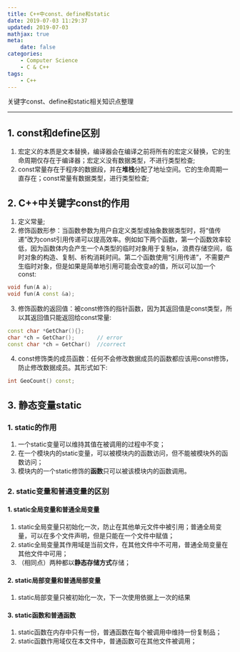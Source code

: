 ```yaml
---
title: C++中const、define和static
date: 2019-07-03 11:29:37
updated: 2019-07-03
mathjax: true
meta:
    date: false
categories: 
    - Computer Science
    - C & C++
tags:
    - C++
---
```


关键字const、define和static相关知识点整理

---

<!-- more -->

## 1. const和define区别

1. 宏定义的本质是文本替换，编译器会在编译之前将所有的宏定义替换，它的生命周期仅存在于编译器；宏定义没有数据类型，不进行类型检查;
2. const常量存在于程序的数据段，并在**堆栈**分配了地址空间。它的生命周期一直存在；const常量有数据类型，进行类型检查;

## 2. C++中关键字const的作用

1. 定义常量;
2. 修饰函数形参：当函数参数为用户自定义类型或抽象数据类型时，将“值传递”改为const引用传递可以提高效率。例如如下两个函数，第一个函数效率较低，因为函数体内会产生一个A类型的临时对象用于复制a，浪费存储空间，临时对象的构造、复制、析构消耗时间。第二个函数使用“引用传递”，不需要产生临时对象，但是如果是简单地引用可能会改变a的值，所以可以加一个const:

```c++
void fun(A a);
void fun(A const &a);
```

3. 修饰函数的返回值：被const修饰的指针函数，因为其返回值是const类型，所以其返回值只能返回给const常量:

```c++
const char *GetChar(){};
char *ch = GetChar();       // error
const char *ch = GetChar()  //correct
```

4. const修饰类的成员函数：任何不会修改数据成员的函数都应该用const修饰，防止修改数据成员。其形式如下:

```c++
int GeoCount() const;
```

## 3. 静态变量static

### 1. static的作用

1. 一个static变量可以维持其值在被调用的过程中不变；
2. 在一个模块内的static变量，可以被模块内的函数访问，但不能被模块外的函数访问；
3. 模块内的一个static修饰的**函数**只可以被该模块内的函数调用。

### 2. static变量和普通变量的区别

#### 1. static全局变量和普通全局变量

1. static全局变量只初始化一次，防止在其他单元文件中被引用；普通全局变量，可以在多个文件声明，但是只能在一个文件中赋值；
2. static全局变量其作用域是当前文件，在其他文件中不可用，普通全局变量在其他文件中可用；
3. （相同点）两种都以**静态存储方式**存储；

#### 2. static局部变量和普通局部变量

1. static局部变量只被初始化一次，下一次使用依据上一次的结果

#### 3. static函数和普通函数

1. static函数在内存中只有一份，普通函数在每个被调用中维持一份复制品；
2. static函数作用域仅在本文件中，普通函数可在其他文件被调用；
